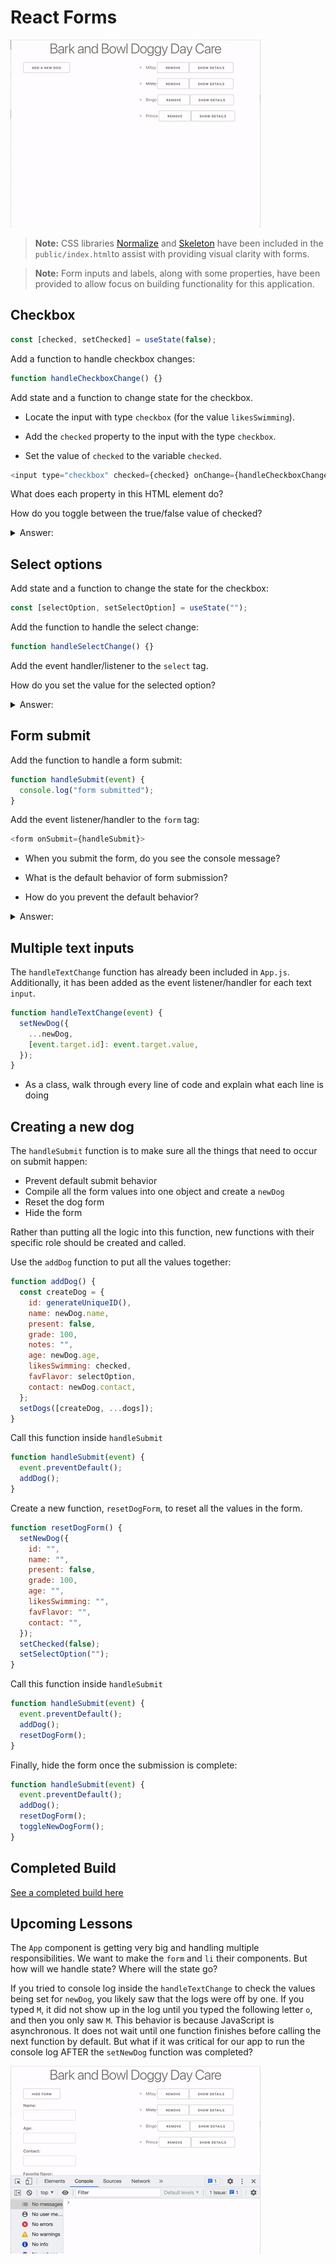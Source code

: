 # React Forms

![](../assets/ezgif.com-gif-in-class-build.gif)

> **Note:** CSS libraries [Normalize](https://necolas.github.io/normalize.css/) and [Skeleton](http://getskeleton.com) have been included in the `public/index.html`to assist with providing visual clarity with forms.

> **Note:** Form inputs and labels, along with some properties, have been provided to allow focus on building functionality for this application.

## Checkbox

```js
const [checked, setChecked] = useState(false);
```

Add a function to handle checkbox changes:

```js
function handleCheckboxChange() {}
```

Add state and a function to change state for the checkbox.

- Locate the input with type `checkbox` (for the value `likesSwimming`).

- Add the `checked` property to the input with the type `checkbox`.
- Set the value of `checked` to the variable `checked`.

```js
<input type="checkbox" checked={checked} onChange={handleCheckboxChange} />
```

What does each property in this HTML element do?

How do you toggle between the true/false value of checked?

<details><summary>Answer:</summary>

```js
function handleCheckboxChange() {
  setChecked(!checked);
}
```

</details>

## Select options

Add state and a function to change the state for the checkbox:

```js
const [selectOption, setSelectOption] = useState("");
```

Add the function to handle the select change:

```js
function handleSelectChange() {}
```

Add the event handler/listener to the `select` tag.

How do you set the value for the selected option?

<details><summary>Answer:</summary>

```js
function handleSelectChange(event) {
  console.log(event.target.value);
}
```

</details>

## Form submit

Add the function to handle a form submit:

```js
function handleSubmit(event) {
  console.log("form submitted");
}
```

Add the event listener/handler to the `form` tag:

```js
<form onSubmit={handleSubmit}>
```

- When you submit the form, do you see the console message?

- What is the default behavior of form submission?

- How do you prevent the default behavior?

<details><summary>Answer:</summary>

```js
function handleSubmit(event) {
  event.preventDefault();
  console.log("form submitted");
}
```

</details>

## Multiple text inputs

The `handleTextChange` function has already been included in `App.js`. Additionally, it has been added as the event listener/handler for each text `input`.

```js
function handleTextChange(event) {
  setNewDog({
    ...newDog,
    [event.target.id]: event.target.value,
  });
}
```

- As a class, walk through every line of code and explain what each line is doing

## Creating a new dog

The `handleSubmit` function is to make sure all the things that need to occur on submit happen:

- Prevent default submit behavior
- Compile all the form values into one object and create a `newDog`
- Reset the dog form
- Hide the form

Rather than putting all the logic into this function, new functions with their specific role should be created and called.

Use the `addDog` function to put all the values together:

```js
function addDog() {
  const createDog = {
    id: generateUniqueID(),
    name: newDog.name,
    present: false,
    grade: 100,
    notes: "",
    age: newDog.age,
    likesSwimming: checked,
    favFlavor: selectOption,
    contact: newDog.contact,
  };
  setDogs([createDog, ...dogs]);
}
```

Call this function inside `handleSubmit`

```js
function handleSubmit(event) {
  event.preventDefault();
  addDog();
}
```

Create a new function, `resetDogForm`, to reset all the values in the form.

```js
function resetDogForm() {
  setNewDog({
    id: "",
    name: "",
    present: false,
    grade: 100,
    age: "",
    likesSwimming: "",
    favFlavor: "",
    contact: "",
  });
  setChecked(false);
  setSelectOption("");
}
```

Call this function inside `handleSubmit`

```js
function handleSubmit(event) {
  event.preventDefault();
  addDog();
  resetDogForm();
}
```

Finally, hide the form once the submission is complete:

```js
function handleSubmit(event) {
  event.preventDefault();
  addDog();
  resetDogForm();
  toggleNewDogForm();
}
```

## Completed Build

[See a completed build here](https://github.com/joinpursuit/class-build-react-state-forms/tree/build)

## Upcoming Lessons

The `App` component is getting very big and handling multiple responsibilities. We want to make the `form` and `li` their components. But how will we handle state? Where will the state go?

If you tried to console log inside the `handleTextChange` to check the values being set for `newDog`, you likely saw that the logs were off by one. If you typed `M`, it did not show up in the log until you typed the following letter `o`, and then you only saw `M`. This behavior is because JavaScript is asynchronous. It does not wait until one function finishes before calling the next function by default. But what if it was critical for our app to run the console log AFTER the `setNewDog` function was completed?

![Log happens before state finishes updating](../assets/ezgif.com-gif-async-form-log.gif)
